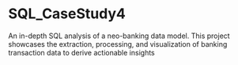 # SQL_CaseStudy4
An in-depth SQL analysis of a neo-banking data model. This project showcases the extraction, processing, and visualization of banking transaction data to derive actionable insights

